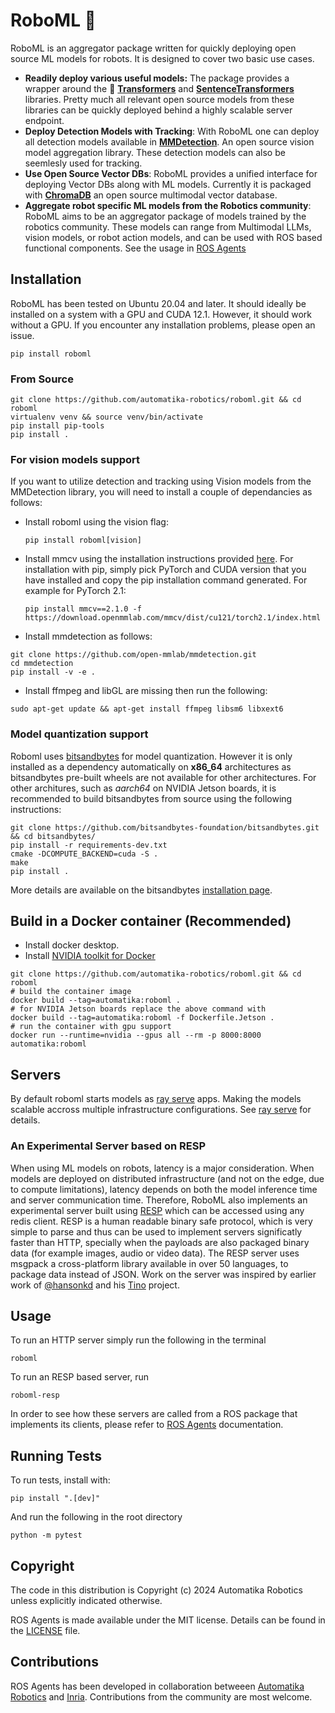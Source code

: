 # RoboML 🤖

RoboML is an aggregator package written for quickly deploying open source ML models for robots. It is designed to cover two basic use cases.

- **Readily deploy various useful models:** The package provides a wrapper around the 🤗 [**Transformers**](https://github.com/huggingface/transformers) and [**SentenceTransformers**](https://www.sbert.net/) libraries. Pretty much all relevant open source models from these libraries can be quickly deployed behind a highly scalable server endpoint.
- **Deploy Detection Models with Tracking**: With RoboML one can deploy all detection models available in [**MMDetection**](https://github.com/open-mmlab/mmdetection). An open source vision model aggregation library. These detection models can also be seemlesly used for tracking.
- **Use Open Source Vector DBs**: RoboML provides a unified interface for deploying Vector DBs along with ML models. Currently it is packaged with [**ChromaDB**](https://www.trychroma.com/) an open source multimodal vector database.
- **Aggregate robot specific ML models from the Robotics community**: RoboML aims to be an aggregator package of models trained by the robotics community. These models can range from Multimodal LLMs, vision models, or robot action models, and can be used with ROS based functional components. See the usage in [ROS Agents](https://automatika-robotics.github.io/ros-agents)

## Installation

RoboML has been tested on Ubuntu 20.04 and later. It should ideally be installed on a system with a GPU and CUDA 12.1. However, it should work without a GPU. If you encounter any installation problems, please open an issue.

`pip install roboml`

### From Source

```shell
git clone https://github.com/automatika-robotics/roboml.git && cd roboml
virtualenv venv && source venv/bin/activate
pip install pip-tools
pip install .
```

### For vision models support

If you want to utilize detection and tracking using Vision models from the MMDetection library, you will need to install a couple of dependancies as follows:

- Install roboml using the vision flag:

  `pip install roboml[vision]`

- Install mmcv using the installation instructions provided [here](https://mmcv.readthedocs.io/en/latest/get_started/installation.html). For installation with pip, simply pick PyTorch and CUDA version that you have installed and copy the pip installation command generated. For example for PyTorch 2.1:

   `pip install mmcv==2.1.0 -f https://download.openmmlab.com/mmcv/dist/cu121/torch2.1/index.html`

- Install mmdetection as follows:

```shell
git clone https://github.com/open-mmlab/mmdetection.git
cd mmdetection
pip install -v -e .
```

- Install ffmpeg and libGL are missing then run the following:

`sudo apt-get update && apt-get install ffmpeg libsm6 libxext6`

### Model quantization support

Roboml uses [bitsandbytes](https://huggingface.co/docs/bitsandbytes/main/en/index) for model quantization. However it is only installed as a dependency automatically on **x86_64** architectures as bitsandbytes pre-built wheels are not available for other architectures. For other architures, such as _aarch64_ on NVIDIA Jetson boards, it is recommended to build bitsandbytes from source using the following instructions:

```shell
git clone https://github.com/bitsandbytes-foundation/bitsandbytes.git && cd bitsandbytes/
pip install -r requirements-dev.txt
cmake -DCOMPUTE_BACKEND=cuda -S .
make
pip install .
```
More details are available on the bitsandbytes [installation page](https://huggingface.co/docs/bitsandbytes/main/en/installation).

## Build in a Docker container (Recommended)

- Install docker desktop.
- Install [NVIDIA toolkit for Docker](https://docs.nvidia.com/datacenter/cloud-native/container-toolkit/latest/install-guide.html)

```shell
git clone https://github.com/automatika-robotics/roboml.git && cd roboml
# build the container image
docker build --tag=automatika:roboml .
# for NVIDIA Jetson boards replace the above command with
docker build --tag=automatika:roboml -f Dockerfile.Jetson .
# run the container with gpu support
docker run --runtime=nvidia --gpus all --rm -p 8000:8000 automatika:roboml
```

## Servers

By default roboml starts models as [ray serve](https://docs.ray.io/en/latest/serve/index.html) apps. Making the models scalable accross multiple infrastructure configurations. See [ray serve](https://docs.ray.io/en/latest/serve/index.html) for details.

### An Experimental Server based on RESP

When using ML models on robots, latency is a major consideration. When models are deployed on distributed infrastructure (and not on the edge, due to compute limitations), latency depends on both the model inference time and server communication time. Therefore, RoboML also implements an experimental server built using [RESP](https://github.com/antirez/RESP3) which can be accessed using any redis client. RESP is a human readable binary safe protocol, which is very simple to parse and thus can be used to implement servers significatly faster than HTTP, specially when the payloads are also packaged binary data (for example images, audio or video data). The RESP server uses msgpack a cross-platform library available in over 50 languages, to package data instead of JSON. Work on the server was inspired by earlier work of [@hansonkd](https://github.com/hansonkd) and his [Tino](https://github.com/hansonkd/Tino) project.

## Usage

To run an HTTP server simply run the following in the terminal

`roboml`

To run an RESP based server, run

`roboml-resp`

In order to see how these servers are called from a ROS package that implements its clients, please refer to [ROS Agents](https://automatika-robotics.github.io/ros-agents) documentation.

## Running Tests

To run tests, install with:

`pip install ".[dev]"`

And run the following in the root directory

`python -m pytest`

## Copyright

The code in this distribution is Copyright (c) 2024 Automatika Robotics unless explicitly indicated otherwise.

ROS Agents is made available under the MIT license. Details can be found in the [LICENSE](LICENSE) file.

## Contributions

ROS Agents has been developed in collaboration betweeen [Automatika Robotics](https://automatikarobotics.com/) and [Inria](https://inria.fr/). Contributions from the community are most welcome.
